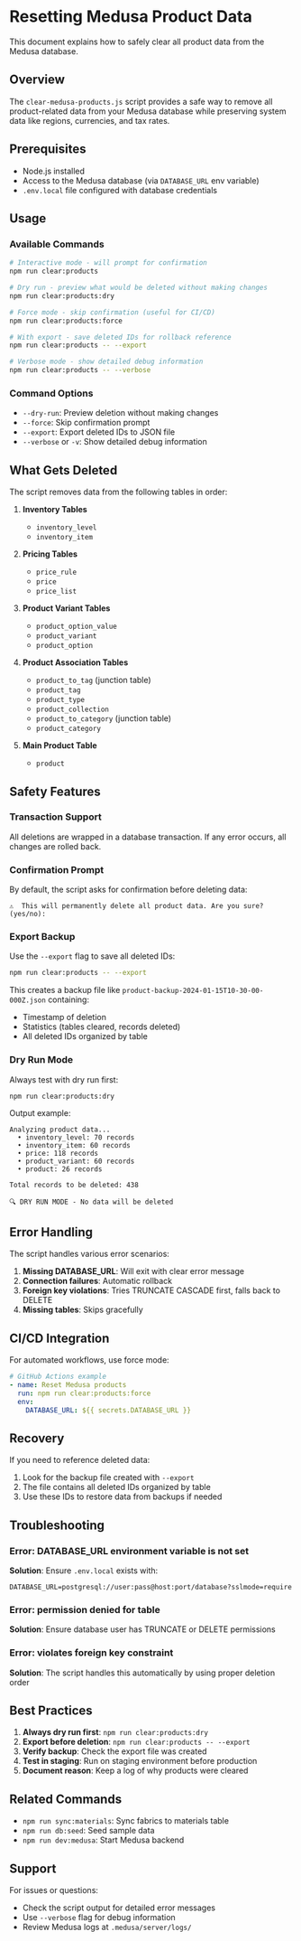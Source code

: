 # Resetting Medusa Product Data

This document explains how to safely clear all product data from the Medusa database.

## Overview

The `clear-medusa-products.js` script provides a safe way to remove all product-related data from your Medusa database while preserving system data like regions, currencies, and tax rates.

## Prerequisites

- Node.js installed
- Access to the Medusa database (via `DATABASE_URL` env variable)
- `.env.local` file configured with database credentials

## Usage

### Available Commands

```bash
# Interactive mode - will prompt for confirmation
npm run clear:products

# Dry run - preview what would be deleted without making changes
npm run clear:products:dry

# Force mode - skip confirmation (useful for CI/CD)
npm run clear:products:force

# With export - save deleted IDs for rollback reference
npm run clear:products -- --export

# Verbose mode - show detailed debug information
npm run clear:products -- --verbose
```

### Command Options

- `--dry-run`: Preview deletion without making changes
- `--force`: Skip confirmation prompt
- `--export`: Export deleted IDs to JSON file
- `--verbose` or `-v`: Show detailed debug information

## What Gets Deleted

The script removes data from the following tables in order:

1. **Inventory Tables**
   - `inventory_level`
   - `inventory_item`

2. **Pricing Tables**
   - `price_rule`
   - `price`
   - `price_list`

3. **Product Variant Tables**
   - `product_option_value`
   - `product_variant`
   - `product_option`

4. **Product Association Tables**
   - `product_to_tag` (junction table)
   - `product_tag`
   - `product_type`
   - `product_collection`
   - `product_to_category` (junction table)
   - `product_category`

5. **Main Product Table**
   - `product`

## Safety Features

### Transaction Support
All deletions are wrapped in a database transaction. If any error occurs, all changes are rolled back.

### Confirmation Prompt
By default, the script asks for confirmation before deleting data:
```
⚠️  This will permanently delete all product data. Are you sure? (yes/no):
```

### Export Backup
Use the `--export` flag to save all deleted IDs:
```bash
npm run clear:products -- --export
```

This creates a backup file like `product-backup-2024-01-15T10-30-00-000Z.json` containing:
- Timestamp of deletion
- Statistics (tables cleared, records deleted)
- All deleted IDs organized by table

### Dry Run Mode
Always test with dry run first:
```bash
npm run clear:products:dry
```

Output example:
```
Analyzing product data...
  • inventory_level: 70 records
  • inventory_item: 60 records
  • price: 118 records
  • product_variant: 60 records
  • product: 26 records

Total records to be deleted: 438

🔍 DRY RUN MODE - No data will be deleted
```

## Error Handling

The script handles various error scenarios:

1. **Missing DATABASE_URL**: Will exit with clear error message
2. **Connection failures**: Automatic rollback
3. **Foreign key violations**: Tries TRUNCATE CASCADE first, falls back to DELETE
4. **Missing tables**: Skips gracefully

## CI/CD Integration

For automated workflows, use force mode:

```yaml
# GitHub Actions example
- name: Reset Medusa products
  run: npm run clear:products:force
  env:
    DATABASE_URL: ${{ secrets.DATABASE_URL }}
```

## Recovery

If you need to reference deleted data:

1. Look for the backup file created with `--export`
2. The file contains all deleted IDs organized by table
3. Use these IDs to restore data from backups if needed

## Troubleshooting

### Error: DATABASE_URL environment variable is not set
**Solution**: Ensure `.env.local` exists with:
```env
DATABASE_URL=postgresql://user:pass@host:port/database?sslmode=require
```

### Error: permission denied for table
**Solution**: Ensure database user has TRUNCATE or DELETE permissions

### Error: violates foreign key constraint
**Solution**: The script handles this automatically by using proper deletion order

## Best Practices

1. **Always dry run first**: `npm run clear:products:dry`
2. **Export before deletion**: `npm run clear:products -- --export`
3. **Verify backup**: Check the export file was created
4. **Test in staging**: Run on staging environment before production
5. **Document reason**: Keep a log of why products were cleared

## Related Commands

- `npm run sync:materials`: Sync fabrics to materials table
- `npm run db:seed`: Seed sample data
- `npm run dev:medusa`: Start Medusa backend

## Support

For issues or questions:
- Check the script output for detailed error messages
- Use `--verbose` flag for debug information
- Review Medusa logs at `.medusa/server/logs/`